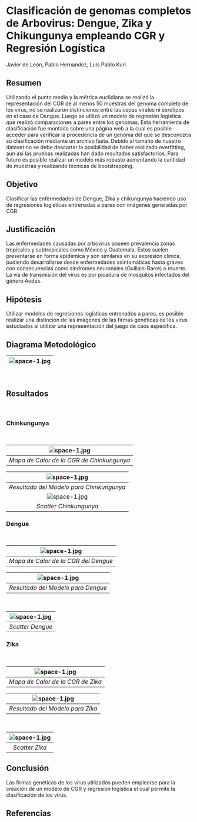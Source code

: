 <h1>
Clasificación de genomas completos de Arbovirus: Dengue, Zika y Chikungunya empleando CGR y Regresión Logística
</h1>

Javier de León, Pablo Hernandez, Luis Pablo Kuri



<h2> Resumen
</h2>
<p>Utilizando el punto medio y la métrica euclidiana se realizó la representación del CGR de al menos 50 muestras del genoma completo de los virus, no se realizaron distinciones entre las cepas virales ni serotipos en el caso de Dengue. Luego se utilizó un modelo de regresión logística que realizó comparaciones a pares entre los genomas. Esta herramienta de clasificación fue montada sobre una página web a la cual es posible acceder para verificar la procedencia de un genoma del que se desconozca su clasificación mediante un archivo fasta. Debido al tamaño de nuestro dataset no se debe descartar la posibilidad de haber realizado overfitting, aun así las pruebas realizadas han dado resultados satisfactorios. Para futuro es posible realizar un modelo más robusto aumentando la cantidad de muestras y realizando técnicas de bootstrapping.

</p>

<h2> Objetivo
</h2>
<p> Clasificar las enfermedades de Dengue, Zika y chikungunya haciendo uso de regresiones logísticas entrenadas a pares con imágenes generadas por CGR
</p>

<h2> Justificación
</h2>
Las enfermedades causadas por arbovirus poseen prevalencia zonas tropicales y subtropicales como México y Guatemala. Estos suelen presentarse en forma epidémica y son similares en su expresión clínica, pudiendo desarrollarse desde enfermedades asintomáticas hasta graves con consecuencias como síndromes neuronales (Guillain-Barré) o muerte. La vía de transmisión del virus es por picadura de mosquitos infectados del género Aedes.

<h2> Hipótesis
</h2>
<p> Utilizar modelos de regresiones logísticas entrenados a pares, es posible realizar una distinción de las imágenes de las firmas genéticas de los virus estudiados al utilizar una representación del juego de caos específica.

</p>
<h2> Diagrama Metodológico
</h2>

| ![space-1.jpg](https://github.com/pablunsky/gc-proyecto/blob/master/New%20folder%20(6)/diagrama.png) | 
|:--:| 



 <br />


<h2> Resultados
</h2>
 <br />
<h3> Chinkungunya
</h3>
 <br />

| ![space-1.jpg](https://github.com/pablunsky/gc-proyecto/blob/master/New%20folder%20(6)/CHIKUNGUNYA-nuccoreEU372006.1.fasta.jpg) | 
|:--:| 
| *Mapa de Calor de la CGR de Chinkungunya* |
    
| ![space-1.jpg](https://github.com/pablunsky/gc-proyecto/blob/master/New%20folder%20(6)/REGRESION%20CHIKUNGUNYA.png) | 
|:--:| 
| *Resultado del Modelo para Chinkungunya* |
| ![space-1.jpg](https://github.com/pablunsky/gc-proyecto/blob/master/New%20folder%20(6)/SCATTER%20CHIKUNGUNYA.png) | 
|*Scatter Chinkungunya*| 



 
<h3> Dengue
</h3>
 <br />

| ![space-1.jpg](https://github.com/pablunsky/gc-proyecto/blob/master/New%20folder%20(6)/DENGUE-nuccoreAF309641.1.fasta.jpg) | 
|:--:| 
| *Mapa de Calor de la CGR del Dengue* |

     
     
| ![space-1.jpg](https://github.com/pablunsky/gc-proyecto/blob/master/New%20folder%20(6)/REGRESION%20DENGUE.png) | 
|:--:| 
| *Resultado del Modelo para Dengue* |
<br />
 
| ![space-1.jpg](https://github.com/pablunsky/gc-proyecto/blob/master/New%20folder%20(6)/SCATTER%20DENGUE.png) | 
|:--:| 
| *Scatter Dengue* |

<h3> Zika
</h3>
 <br />

| ![space-1.jpg](https://github.com/pablunsky/gc-proyecto/blob/master/New%20folder%20(6)/DENGUE-nuccoreAF309641.1.fasta.jpg) | 
|:--:| 
| *Mapa de Calor de la CGR de Zika* |
     
| ![space-1.jpg](https://github.com/pablunsky/gc-proyecto/blob/master/New%20folder%20(6)/REGRESION%20ZIKA.png) | 
|:--:| 
| *Resultado del Modelo para Zika* |

<br />

| ![space-1.jpg](https://github.com/pablunsky/gc-proyecto/blob/master/New%20folder%20(6)/SCATTER%20ZIKA.png) | 
|:--:| 
| *Scatter Zika* |


<h2> Conclusión
</h2>


<p> Las firmas genéticas de los virus utilizados pueden emplearse para la creación de un modelo de CGR y regresión logística el cual permite la clasificación de los virus.

</p>


<h2> Referencias
</h2>











